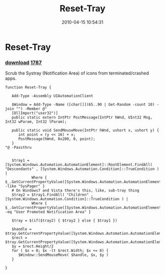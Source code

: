 ﻿---
pid:            1785
parent:         0
children:       1787
poster:         Joel Bennett
title:          Reset-Tray
date:           2010-04-15 10:54:31
description:    Scrub the Systray (Notification Area) of icons from terminated/crashed apps.
format:         posh
---

# Reset-Tray

### [download](1785.ps1)  [1787](1787.md)

Scrub the Systray (Notification Area) of icons from terminated/crashed apps.

```posh
function Reset-Tray {

   Add-Type -Assembly UIAutomationClient

   $Window = Add-Type -Name ([char[]](65..90 | Get-Random -count 10) -join "") -Member @"
   [DllImport("user32")]
   public static extern IntPtr PostMessage(IntPtr hWnd, UInt32 Msg, Int32 wParam, Int32 lParam);

   public static void SendMouseMove(IntPtr hWnd, ushort x, ushort y) {
      int point = (y << 16) + x;
      PostMessage(hWnd, 0x200, 0, point);
   } 
"@ -Passthru 


   $tray1 = [System.Windows.Automation.AutomationElement]::RootElement.FindAll( "Descendants" , [System.Windows.Automation.Condition]::TrueCondition ) | 
            Where { $_.GetCurrentPropertyValue([System.Windows.Automation.AutomationElement]::ClassNameProperty) -like "SysPager" }
   # On Windows7 and Vista there's this, like, sub-tray thing
   $tray2 = $tray1.FindAll( "Children" , [System.Windows.Automation.Condition]::TrueCondition ) |
            Where { $_.GetCurrentPropertyValue([System.Windows.Automation.AutomationElement]::NameProperty) -eq "User Promoted Notification Area" }
           
   $tray = $(if($tray2) { $tray2 } else { $tray1 })

   $handle = $tray.GetCurrentPropertyValue([System.Windows.Automation.AutomationElement]::NativeWindowHandleProperty)
   $rect = $tray.GetCurrentPropertyValue([System.Windows.Automation.AutomationElement]::BoundingRectangleProperty) 
   $y = $rect.Height/2
   for ( $x = 0; $x -lt $rect.Width; $x += 8) {
      $Window::SendMouseMove( $handle, $x, $y )
   }

}
```
